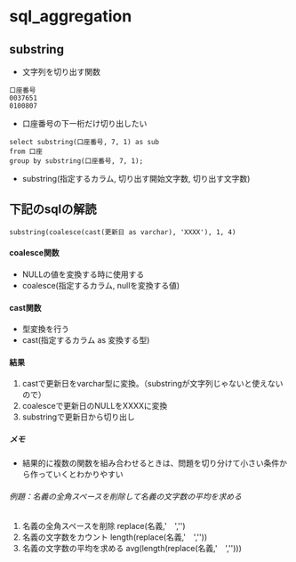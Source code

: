 # sql_aggregation

## substring
- 文字列を切り出す関数

```
口座番号
0037651
0100807
```
- 口座番号の下一桁だけ切り出したい
```
select substring(口座番号, 7, 1) as sub
from 口座
group by substring(口座番号, 7, 1);
```
- substring(指定するカラム, 切り出す開始文字数, 切り出す文字数)


## 下記のsqlの解読
```
substring(coalesce(cast(更新日 as varchar), 'XXXX'), 1, 4)
```

#### coalesce関数
- NULLの値を変換する時に使用する
- coalesce(指定するカラム, nullを変換する値)

#### cast関数
- 型変換を行う
- cast(指定するカラム as 変換する型)

#### 結果
1. castで更新日をvarchar型に変換。（substringが文字列じゃないと使えないので）
2. coalesceで更新日のNULLをXXXXに変換
3. substringで更新日から切り出し

##### メモ
- 結果的に複数の関数を組み合わせるときは、問題を切り分けて小さい条件から作っていくとわかりやすい
###### 例題：名義の全角スペースを削除して名義の文字数の平均を求める
1. 名義の全角スペースを削除    replace(名義,'　','')
2. 名義の文字数をカウント       length(replace(名義,'　',''))
3. 名義の文字数の平均を求める   avg(length(replace(名義,'　','')))
